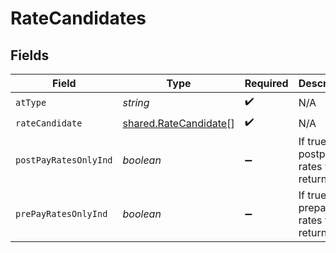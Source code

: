 # RateCandidates


## Fields

| Field                                                          | Type                                                           | Required                                                       | Description                                                    | Example                                                        |
| -------------------------------------------------------------- | -------------------------------------------------------------- | -------------------------------------------------------------- | -------------------------------------------------------------- | -------------------------------------------------------------- |
| `atType`                                                       | *string*                                                       | :heavy_check_mark:                                             | N/A                                                            | RateCandidates                                                 |
| `rateCandidate`                                                | [shared.RateCandidate](../../models/shared/ratecandidate.md)[] | :heavy_check_mark:                                             | N/A                                                            |                                                                |
| `postPayRatesOnlyInd`                                          | *boolean*                                                      | :heavy_minus_sign:                                             | If true, only postpay rates will be returned                   |                                                                |
| `prePayRatesOnlyInd`                                           | *boolean*                                                      | :heavy_minus_sign:                                             | If true, only prepay rates will be returned                    |                                                                |